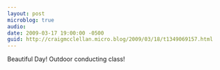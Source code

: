 ```yaml
---
layout: post
microblog: true
audio: 
date: 2009-03-17 19:00:00 -0500
guid: http://craigmcclellan.micro.blog/2009/03/18/t1349069157.html
---
```

Beautiful Day! Outdoor conducting class!
